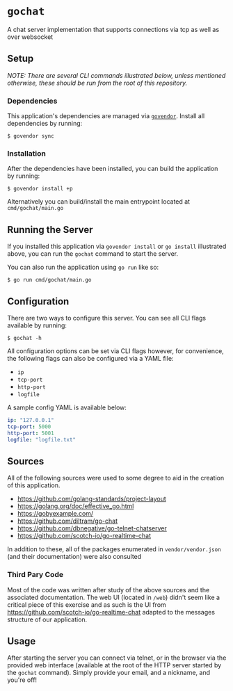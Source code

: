 # `gochat`

A chat server implementation that supports connections via tcp as well as over websocket

## Setup

_NOTE: There are several CLI commands illustrated below, unless mentioned otherwise, these should be run from the root of this repository._

### Dependencies

This application's dependencies are managed via [`govendor`](https://github.com/kardianos/govendor). Install all dependencies by running:

```shell
$ govendor sync
```

### Installation

After the dependencies have been installed, you can build the application by running:

```shell
$ govendor install +p
```

Alternatively you can build/install the main entrypoint located at `cmd/gochat/main.go`

## Running the Server

If you installed this application via `govendor install` or `go install` illustrated above, you can run the `gochat` command to start the server. 

You can also run the application using `go run` like so:

```shell
$ go run cmd/gochat/main.go
```

## Configuration

There are two ways to configure this server. You can see all CLI flags available by running:

```shell
$ gochat -h
```

All configuration options can be set via CLI flags however, for convenience, the following flags can also be configured via a YAML file:

- `ip`
- `tcp-port`
- `http-port`
- `logfile`

A sample config YAML is available below:

```yaml
ip: "127.0.0.1"
tcp-port: 5000
http-port: 5001
logfile: "logfile.txt"
```

## Sources

All of the following sources were used to some degree to aid in the creation of this application. 

- https://github.com/golang-standards/project-layout
- https://golang.org/doc/effective_go.html
- https://gobyexample.com/
- https://github.com/diltram/go-chat
- https://github.com/dbnegative/go-telnet-chatserver
- https://github.com/scotch-io/go-realtime-chat

In addition to these, all of the packages enumerated in `vendor/vendor.json` (and their documentation) were also consulted

### Third Pary Code

Most of the code was written after study of the above sources and the associated documentation. The web UI (located in `/web`) didn't seem like a critical piece of this exercise and as such is the UI from https://github.com/scotch-io/go-realtime-chat adapted to the messages structure of our application. 

## Usage

After starting the server you can connect via telnet, or in the browser via the provided web interface (available at the root of the HTTP server started by the `gochat` command). Simply provide your email, and a nickname, and you're off!